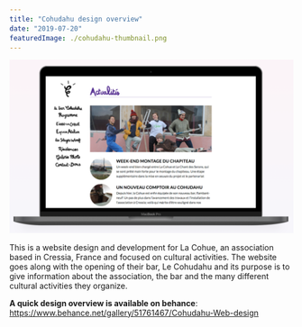 ```yaml
---
title: "Cohudahu design overview"
date: "2019-07-20"
featuredImage: ./cohudahu-thumbnail.png
---
```


![Concept mock of Cohudahu website](./cohudahu-design.png "Cohudahu website design")

This is a website design and development for La Cohue, an association based in Cressia, France and focused on cultural activities. The website goes along with the opening of their bar, Le Cohudahu and its purpose is to give information about the association, the bar and the many different cultural activities they organize.

**A quick design overview is available on behance**:  
https://www.behance.net/gallery/51761467/Cohudahu-Web-design
